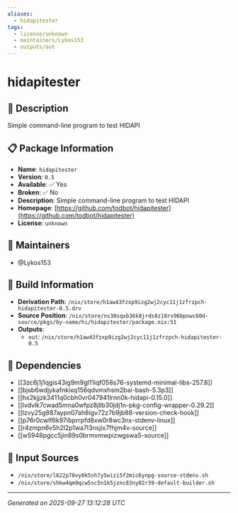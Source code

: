 ```yaml
---
aliases:
  - hidapitester
tags:
  - license/unknown
  - maintainers/Lykos153
  - outputs/out
---
```


# hidapitester

## 📝 Description

Simple command-line program to test HIDAPI

## 📋 Package Information

- **Name**: `hidapitester`
- **Version**: `0.5`
- **Available**: ✅ Yes
- **Broken**: ✅ No
- **Description**: Simple command-line program to test HIDAPI
- **Homepage**: [https://github.com/todbot/hidapitester](https://github.com/todbot/hidapitester)
- **License**: `unknown`
## 👥 Maintainers

- @Lykos153


## 🔧 Build Information

- **Derivation Path**: `/nix/store/h1aw43fzxp9izg2wj2cyc11j1zfrzpch-hidapitester-0.5.drv`
- **Source Position**: `/nix/store/ns30sqxb36k8jrds8z18rv96bpnwc60d-source/pkgs/by-name/hi/hidapitester/package.nix:51`
- **Outputs**:
  - `out`:  `/nix/store/h1aw43fzxp9izg2wj2cyc11j1zfrzpch-hidapitester-0.5`

## 🔗 Dependencies

- [[3zc6j1j1qgis43ig9m9gl11iqf058s76-systemd-minimal-libs-257.8]]
- [[bjsb6wdjykafnkixq156qdvmxhsm2bai-bash-5.3p3]]
- [[hx2kjjzk3411q0cbh0vr047941lrnn0k-hidapi-0.15.0]]
- [[lvdvlk7cwad5mna0wfpz8jllb30jdj1n-pkg-config-wrapper-0.29.2]]
- [[lzvy25g887aypn07ah8igv72z7b9jb88-version-check-hook]]
- [[p76r0cwlf6k97ibprrpfd8xw0r8wc3nx-stdenv-linux]]
- [[r4zmpn6v5h2l2p1wa7l3nsjix7fhjm4v-source]]
- [[w5948pgcc5jin89s0brmvmwpizwgswa5-source]]

## 📁 Input Sources

- `/nix/store/l622p70vy8k5sh7y5wizi5f2mic6ynpg-source-stdenv.sh`
- `/nix/store/shkw4qm9qcw5sc5n1k5jznc83ny02r39-default-builder.sh`

---
*Generated on 2025-09-27 13:12:28 UTC*
